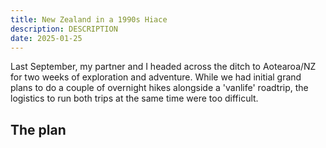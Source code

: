 ```yaml
---
title: New Zealand in a 1990s Hiace
description: DESCRIPTION
date: 2025-01-25
---
```



Last September, my partner and I headed across the ditch to Aotearoa/NZ for two weeks of exploration and adventure. While we had initial grand plans to do a couple of overnight hikes alongside a 'vanlife' roadtrip, the logistics to run both trips at the same time were too difficult.

## The plan




